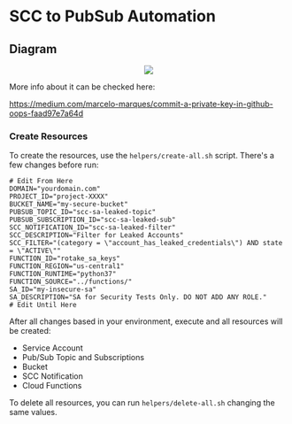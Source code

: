 # SCC to PubSub Automation

## Diagram
<p align="center">
<img src="https://miro.medium.com/max/1244/1*2ErPpQ9asZ_pVZuXsOigPQ.png">
</p>

More info about it can be checked here:

https://medium.com/marcelo-marques/commit-a-private-key-in-github-oops-faad97e7a64d

### Create Resources

To create the resources, use the `helpers/create-all.sh` script. There's a few changes before run:

```
# Edit From Here
DOMAIN="yourdomain.com"
PROJECT_ID="project-XXXX"
BUCKET_NAME="my-secure-bucket"
PUBSUB_TOPIC_ID="scc-sa-leaked-topic"
PUBSUB_SUBSCRIPTION_ID="scc-sa-leaked-sub"
SCC_NOTIFICATION_ID="scc-sa-leaked-filter"
SCC_DESCRIPTION="Filter for Leaked Accounts"
SCC_FILTER="(category = \"account_has_leaked_credentials\") AND state = \"ACTIVE\""
FUNCTION_ID="rotake_sa_keys"
FUNCTION_REGION="us-central1"
FUNCTION_RUNTIME="python37"
FUNCTION_SOURCE="../functions/"
SA_ID="my-insecure-sa"
SA_DESCRIPTION="SA for Security Tests Only. DO NOT ADD ANY ROLE."
# Edit Until Here
```
After all changes based in your environment, execute and all resources will be created:
- Service Account
- Pub/Sub Topic and Subscriptions
- Bucket
- SCC Notification
- Cloud Functions

To delete all resources, you can run `helpers/delete-all.sh` changing the same values.